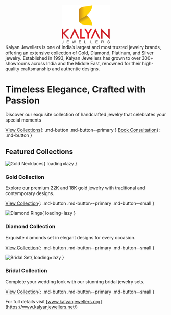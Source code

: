<div style="text-align: center;">
    <img src="assets/images/KJ.png" alt="Kalyan Jewellers" style="width: 150px;">
</div>
Kalyan Jewellers is one of India’s largest and most trusted jewelry brands, offering an extensive collection of Gold, Diamond, Platinum, and Silver jewelry. Established in 1993, Kalyan Jewellers has grown to over 300+ showrooms across India and the Middle East, renowned for their high-quality craftsmanship and authentic designs.
<div class="hero" markdown>

# Timeless Elegance, Crafted with Passion

Discover our exquisite collection of handcrafted jewelry that celebrates your special moments

[View Collections](/collections/gold){: .md-button .md-button--primary }
[Book Consultation](/contact){: .md-button }

</div>

## Featured Collections

<div class="product-grid">

<div class="product-card" markdown>

![Gold Necklaces](/assets/images/products/gold-necklace.jpg){ loading=lazy }

### Gold Collection

Explore our premium 22K and 18K gold jewelry with traditional and contemporary designs.

[View Collection](/collections/gold){: .md-button .md-button--primary .md-button--small }

</div>

<div class="product-card" markdown>

![Diamond Rings](/assets/images/products/diamond-ring.jpg){ loading=lazy }

### Diamond Collection

Exquisite diamonds set in elegant designs for every occasion.

[View Collection](/collections/diamonds){: .md-button .md-button--primary .md-button--small }

</div>

<div class="product-card" markdown>

![Bridal Set](/assets/images/products/bridal-set.jpg){ loading=lazy }

### Bridal Collection

Complete your wedding look with our stunning bridal jewelry sets.

[View Collection](/collections/bridal){: .md-button .md-button--primary .md-button--small }

</div>

</div>

For full details visit [www.kalyanjewellers.org](https://www.kalyanjewellers.net/)
